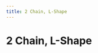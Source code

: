 ```yaml
---
title: 2 Chain, L-Shape
---
```

# 2 Chain, L-Shape
<ClientOnly>
<AssetLoader :reloadOnce="true" />
<GameSlides :jsonFileToLoad="'lshape/2chain_a.json'" :useRandomSeed="false" :useManualData="false" :replay="true"></GameSlides>

</ClientOnly>